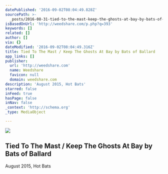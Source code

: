 ```yaml
---
datePublished: '2016-09-02T08:04:49.828Z'
sourcePath: >-
  _posts/2016-08-31-tied-to-the-mast-keep-the-ghosts-at-bay-by-bats-of-ballard.md
isBasedOnUrl: 'http://weedshare.com/p.php?q=393'
keywords: []
related: []
author: []
via: {}
dateModified: '2016-09-02T08:04:49.316Z'
title: Tied To The Mast / Keep The Ghosts At Bay by Bats of Ballard
app_links: []
publisher:
  url: 'http://weedshare.com'
  name: Weedshare
  favicon: null
  domain: weedshare.com
description: 'August 2015, Hot Bats'
starred: false
inFeed: true
hasPage: false
inNav: false
_context: 'http://schema.org'
_type: MediaObject

---
```

<article style=""><img src="https://s3-us-west-2.amazonaws.com/the-grid-img/p/11ff8b056eb1166590df08281e9eb8785c829951.png" /><h1>Tied To The Mast / Keep The Ghosts At Bay by Bats of Ballard</h1><p>August 2015, Hot Bats</p></article>